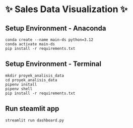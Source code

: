 # ✨ Sales Data Visualization ✨

## Setup Environment - Anaconda
```
conda create --name main-ds python=3.12
conda activate main-ds
pip install -r requirements.txt
```

## Setup Environment - Terminal
```
mkdir proyek_analisis_data
cd proyek_analisis_data
pipenv install
pipenv shell
pip install -r requirements.txt
```

## Run steamlit app
```
streamlit run dashboard.py
```
